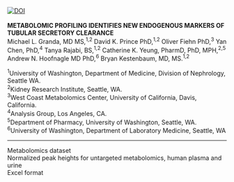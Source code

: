 [![DOI](https://zenodo.org/badge/491660321.svg)](https://zenodo.org/badge/latestdoi/491660321)<br><br>
**METABOLOMIC PROFILING IDENTIFIES NEW ENDOGENOUS MARKERS OF TUBULAR SECRETORY CLEARANCE**<br>
Michael L. Granda, MD MS,<sup>1,2</sup> David K. Prince PhD,<sup>1,2</sup> Oliver Fiehn PhD,<sup>3</sup> Yan Chen, PhD,<sup>4</sup> Tanya Rajabi, BS,<sup>1,2</sup> Catherine K. Yeung, PharmD, PhD, MPH,<sup>2,5</sup> Andrew N. Hoofnagle MD PhD,<sup>6</sup> Bryan Kestenbaum, MD, MS.<sup>1,2</sup><br>

<sup>1</sup>University of Washington, Department of Medicine, Division of Nephrology, Seattle WA.<br>
<sup>2</sup>Kidney Research Institute, Seattle, WA.<br>
<sup>3</sup>West Coast Metabolomics Center, University of California, Davis, California.<br>
<sup>4</sup>Analysis Group, Los Angeles, CA.<br>
<sup>5</sup>Department of Pharmacy, University of Washington, Seattle, WA.<br>
<sup>6</sup>University of Washington, Department of Laboratory Medicine, Seattle, WA<br>

---

Metabolomics dataset<br>
Normalized peak heights for untargeted metabolomics, human plasma and urine<br>
Excel format<br>

